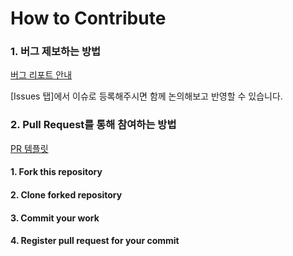 # How to Contribute

### 1. 버그 제보하는 방법

[버그 리포트 안내](https://github.com/wtb-kr/wtb-server/blob/main/.github/ISSUE_TEMPLATE/bug_report.md)

[Issues 탭]에서 이슈로 등록해주시면 함께 논의해보고 반영할 수 있습니다.

### 2. Pull Request를 통해 참여하는 방법

[PR 템플릿](https://github.com/wtb-kr/wtb-server/blob/main/PULL_REQUEST_TEMPLATE.md)

#### 1. Fork this repository

#### 2. Clone forked repository

#### 3. Commit your work

#### 4. Register pull request for your commit